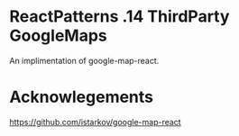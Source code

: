 # ReactPatterns .14 ThirdParty GoogleMaps

An implimentation of google-map-react.



# Acknowlegements

https://github.com/istarkov/google-map-react
